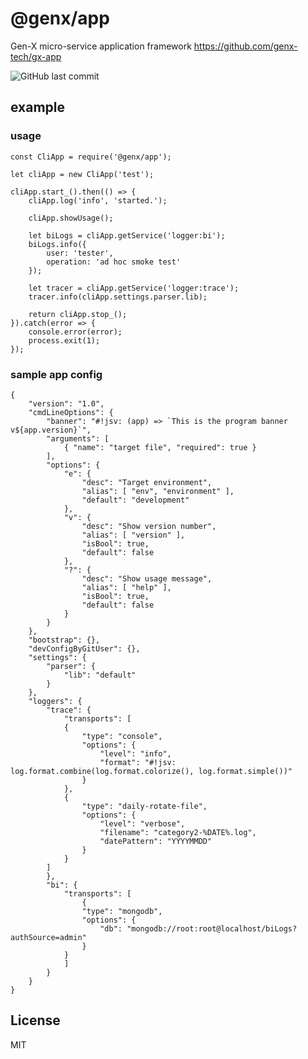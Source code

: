 # @genx/app

Gen-X micro-service application framework https://github.com/genx-tech/gx-app

![GitHub last commit](https://img.shields.io/github/last-commit/genx-tech/gx-app)

## example

### usage

    const CliApp = require('@genx/app');

    let cliApp = new CliApp('test');

    cliApp.start_().then(() => {
        cliApp.log('info', 'started.');

        cliApp.showUsage();

        let biLogs = cliApp.getService('logger:bi');
        biLogs.info({
            user: 'tester',
            operation: 'ad hoc smoke test'
        });

        let tracer = cliApp.getService('logger:trace');
        tracer.info(cliApp.settings.parser.lib);

        return cliApp.stop_();
    }).catch(error => {
        console.error(error);
        process.exit(1);
    });

### sample app config

    {
        "version": "1.0",
        "cmdLineOptions": {
            "banner": "#!jsv: (app) => `This is the program banner v${app.version}`",
            "arguments": [
                { "name": "target file", "required": true }
            ],  
            "options": {
                "e": {
                    "desc": "Target environment",
                    "alias": [ "env", "environment" ],
                    "default": "development"
                },            
                "v": {
                    "desc": "Show version number",
                    "alias": [ "version" ],
                    "isBool": true,
                    "default": false
                },
                "?": {
                    "desc": "Show usage message",
                    "alias": [ "help" ],
                    "isBool": true,
                    "default": false
                }
            }
        },  
        "bootstrap": {},
        "devConfigByGitUser": {},
        "settings": {
            "parser": {
                "lib": "default"
            }
        },
        "loggers": {
            "trace": {
                "transports": [
                {
                    "type": "console",                   
                    "options": {      
                        "level": "info",                      
                        "format": "#!jsv: log.format.combine(log.format.colorize(), log.format.simple())"
                    }
                },
                {
                    "type": "daily-rotate-file",                   
                    "options": {
                        "level": "verbose",
                        "filename": "category2-%DATE%.log",
                        "datePattern": "YYYYMMDD"
                    }
                }
            ]
            },
            "bi": {
                "transports": [
                    {
                    "type": "mongodb",
                    "options": {
                        "db": "mongodb://root:root@localhost/biLogs?authSource=admin"
                    }
                }
                ]
            }
        }
    }

## License

  MIT    